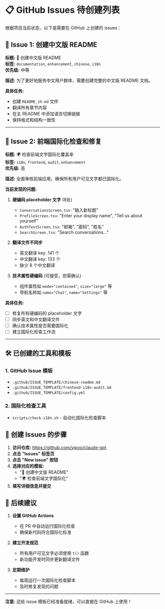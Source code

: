 # 📋 GitHub Issues 待创建列表

根据项目当前状态，以下是需要在 GitHub 上创建的 issues：

## 🎯 Issue 1: 创建中文版 README

**标题:** 📝 创建中文版 README  
**标签:** `documentation`, `enhancement`, `chinese`, `i18n`  
**优先级:** 中等

**描述:** 为了更好地服务中文用户群体，需要创建完整的中文版 README 文档。

**具体任务:**
- 创建 `README_zh.md` 文件
- 翻译所有章节内容
- 在主 README 中添加语言切换链接
- 保持格式和结构一致性

---

## 🎯 Issue 2: 前端国际化检查和修复

**标题:** 🌍 检查前端文字国际化覆盖率  
**标签:** `i18n`, `frontend`, `audit`, `enhancement`  
**优先级:** 高

**描述:** 全面审核前端应用，确保所有用户可见文字都已国际化。

**当前发现的问题:**
1. **硬编码 placeholder 文字** (8处)
   - `ConversationsScreen.tsx`: "输入新标题"
   - `ProfileScreen.tsx`: "Enter your display name", "Tell us about yourself"  
   - `AuthTestScreen.tsx`: "邮箱", "密码", "姓名"
   - `SearchScreen.tsx`: "Search conversations..."

2. **翻译文件不同步**
   - 英文翻译 key: 141 个
   - 中文翻译 key: 133 个
   - 缺少 8 个中文翻译

3. **技术属性硬编码** (可接受，但需确认)
   - 组件属性如 `mode="contained"`, `size="large"` 等
   - 导航名称如 `name="Chat"`, `name="Settings"` 等

**具体任务:**
- [ ] 修复所有硬编码的 placeholder 文字
- [ ] 同步英文和中文翻译文件
- [ ] 确认技术属性是否需要国际化
- [ ] 建立国际化检查工作流

---

## 🛠️ 已创建的工具和模板

### 1. GitHub Issue 模板
- `.github/ISSUE_TEMPLATE/chinese-readme.md`
- `.github/ISSUE_TEMPLATE/frontend-i18n-audit.md`
- `.github/ISSUE_TEMPLATE/config.yml`

### 2. 国际化检查工具
- `scripts/check-i18n.sh` - 自动化国际化检查脚本

## 📝 创建 Issues 的步骤

1. **访问仓库:** https://github.com/yipoo/claude-gpt
2. **点击 "Issues" 标签页**
3. **点击 "New issue" 按钮**
4. **选择对应的模板:**
   - "📝 创建中文版 README"
   - "🌍 检查前端文字国际化"
5. **填写详细信息并提交**

## 🚀 后续建议

1. **设置 GitHub Actions**
   - 在 PR 中自动运行国际化检查
   - 确保新代码符合国际化标准

2. **建立开发规范**
   - 所有用户可见文字必须使用 `t()` 函数
   - 新功能开发时同步更新翻译文件

3. **定期维护**
   - 每周运行一次国际化检查脚本
   - 及时修复发现的问题

---

**注意:** 这些 issue 模板已经准备就绪，可以直接在 GitHub 上使用！